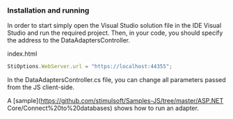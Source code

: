 
### Installation and running
In order to start simply open the Visual Studio solution file in the IDE Visual Studio and run the required project. 
Then, in your code, you should specify the address to the DataAdaptersController.

index.html
```js
StiOptions.WebServer.url = "https://localhost:44355";
```

In the DataAdaptersController.cs file, you can change all parameters passed from the JS client-side.

A [sample](https://github.com/stimulsoft/Samples-JS/tree/master/ASP.NET Core/Connect%20to%20databases) shows how to run an adapter.